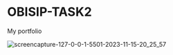 # OBISIP-TASK2
My portfolio

![screencapture-127-0-0-1-5501-2023-11-15-20_25_57](https://github.com/ravijabade12/OBISIP-TASK2/assets/109469844/022fde5e-f3a4-4e56-90de-e9a7d9ec10bd)
